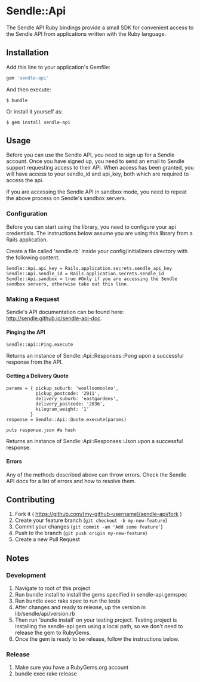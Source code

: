 # Sendle::Api

The Sendle API Ruby bindings provide a small SDK for convenient access to the Sendle API from applications written with the Ruby language.

## Installation

Add this line to your application's Gemfile:

```ruby
gem 'sendle-api'
```

And then execute:

    $ bundle

Or install it yourself as:

    $ gem install sendle-api

## Usage

Before you can use the Sendle API, you need to sign up for a Sendle account. Once you have signed up, you need to send an email to Sendle support requesting access to their API. When access has been granted, you will have access to your sendle_id and api_key, both which are required to access the api.

If you are accessing the Sendle API in sandbox mode, you need to repeat the above process on Sendle's sandbox servers.

### Configuration

Before you can start using the library, you need to configure your api credentials. The instructions below assume you are using this library from a Rails application.

Create a file called 'sendle.rb' inside your config/initializers directory with the following content:
```
Sendle::Api.api_key = Rails.application.secrets.sendle_api_key 
Sendle::Api.sendle_id = Rails.application.secrets.sendle_id
Sendle::Api.sandbox = true #Only if you are accessing the Sendle sandbox servers, otherwise take out this line.
```

### Making a Request

Sendle's API documentation can be found here: http://sendle.github.io/sendle-api-doc.

#### Pinging the API
```
Sendle::Api::Ping.execute
```

Returns an instance of Sendle::Api::Responses::Pong upon a successful response from the API. 

#### Getting a Delivery Quote
```
params = { pickup_suburb: 'woolloomooloo',
           pickup_postcode: '2011',
           delivery_suburb: 'eastgardens',
           delivery_postcode: '2036',
           kilogram_weight: '1'
         }
response = Sendle::Api::Quote.execute(params)

puts response.json #a hash 
```

Returns an instance of Sendle::Api::Responses::Json upon a successful response. 

#### Errors
Any of the methods described above can throw errors. Check the Sendle API docs for a list of errors and how to resolve them. 


## Contributing

1. Fork it ( https://github.com/[my-github-username]/sendle-api/fork )
2. Create your feature branch (`git checkout -b my-new-feature`)
3. Commit your changes (`git commit -am 'Add some feature'`)
4. Push to the branch (`git push origin my-new-feature`)
5. Create a new Pull Request

## Notes
### Development
1. Navigate to root of this project
2. Run bundle install to install the gems specified in sendle-api.gemspec
3. Run bundle exec rake spec to run the tests
4. After changes and ready to release, up the version in lib/sendle/api/version.rb
5. Then run 'bundle install' on your testing project. Testing project is installing the sendle-api gem using a local path, so we don't need to release the gem to RubyGems.
6. Once the gem is ready to be release, follow the instructions below.

### Release
1. Make sure you have a RubyGems.org account
2. bundle exec rake release
